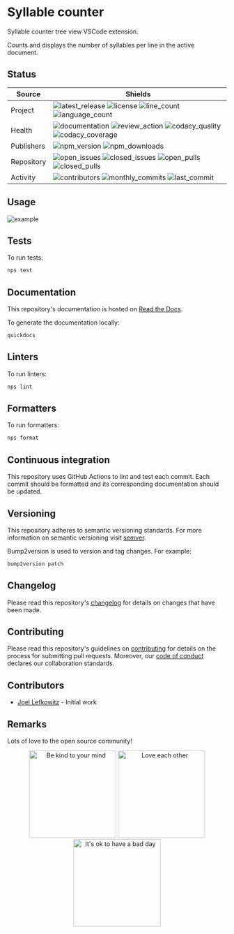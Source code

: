 # Syllable counter

Syllable counter tree view VSCode extension.

Counts and displays the number of syllables per line in the active document.

## Status

| Source     | Shields                                                                |
| ---------- | ---------------------------------------------------------------------- |
| Project    | ![latest_release] ![license] ![line_count] ![language_count]           |
| Health     | ![documentation] ![review_action] ![codacy_quality] ![codacy_coverage] |
| Publishers | ![npm_version] ![npm_downloads]                                        |
| Repository | ![open_issues] ![closed_issues] ![open_pulls] ![closed_pulls]          |
| Activity   | ![contributors] ![monthly_commits] ![last_commit]                      |

## Usage

![example](./docs/example.gif)

## Tests

To run tests:

```bash
nps test
```

## Documentation

This repository's documentation is hosted on [Read the Docs](https://syllable-counter.readthedocs.io/en/latest).

To generate the documentation locally:

```bash
quickdocs
```

## Linters

To run linters:

```bash
nps lint
```

## Formatters

To run formatters:

```bash
nps format
```

## Continuous integration

This repository uses GitHub Actions to lint and test each commit. Each commit should be formatted and its corresponding documentation should be updated.

## Versioning

This repository adheres to semantic versioning standards. For more information on semantic versioning visit [semver](https://semver.org).

Bump2version is used to version and tag changes. For example:

```bash
bump2version patch
```

## Changelog

Please read this repository's [changelog](CHANGELOG.md) for details on changes that have been made.

## Contributing

Please read this repository's guidelines on [contributing](CONTRIBUTING.md) for details on the process for submitting pull requests. Moreover, our [code of conduct](CODE_OF_CONDUCT.md) declares our collaboration standards.

## Contributors

- [Joel Lefkowitz](https://github.com/joellefkowitz) - Initial work

## Remarks

Lots of love to the open source community!

<p align='center'>
    <img width=200 height=200 src='https://media.giphy.com/media/osAcIGTSyeovPq6Xph/giphy.gif' alt='Be kind to your mind' />
    <img width=200 height=200 src='https://media.giphy.com/media/KEAAbQ5clGWJwuJuZB/giphy.gif' alt='Love each other' />
    <img width=200 height=200 src='https://media.giphy.com/media/WRWykrFkxJA6JJuTvc/giphy.gif' alt="It's ok to have a bad day" />
</p>

[latest_release]: https://img.shields.io/github/v/tag/joellefkowitz/syllable-counter "Latest release"
[license]: https://img.shields.io/github/license/joellefkowitz/syllable-counter "License"
[line_count]: https://img.shields.io/tokei/lines/github/joellefkowitz/syllable-counter "Line count"
[language_count]: https://img.shields.io/github/languages/count/joellefkowitz/syllable-counter "Language count"
[documentation]: https://img.shields.io/readthedocs/syllable-counter "Documentation"
[review_action]: https://img.shields.io/github/actions/workflow/status/JoelLefkowitz/syllable-counter/review.yml "Review action"
[codacy_quality]: https://img.shields.io/codacy/grade/f5f5ce45a1594391abde33a206f53d84 "Codacy quality"
[codacy_coverage]: https://img.shields.io/codacy/coverage/f5f5ce45a1594391abde33a206f53d84 "Codacy coverage"
[npm_version]: https://img.shields.io/npm/v/syllable-counter "NPM Version"
[npm_downloads]: https://img.shields.io/npm/dw/syllable-counter "NPM Downloads"
[open_issues]: https://img.shields.io/github/issues/joellefkowitz/syllable-counter "Open issues"
[closed_issues]: https://img.shields.io/github/issues-closed/joellefkowitz/syllable-counter "Closed issues"
[open_pulls]: https://img.shields.io/github/issues-pr/joellefkowitz/syllable-counter "Open pull requests"
[closed_pulls]: https://img.shields.io/github/issues-pr-closed/joellefkowitz/syllable-counter "Closed pull requests"
[contributors]: https://img.shields.io/github/contributors/joellefkowitz/syllable-counter "Contributors"
[monthly_commits]: https://img.shields.io/github/commit-activity/m/joellefkowitz/syllable-counter "Monthly commits"
[last_commit]: https://img.shields.io/github/last-commit/joellefkowitz/syllable-counter "Last commit"
